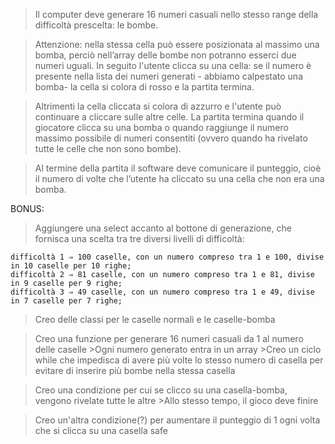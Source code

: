 > Il computer deve generare 16 numeri casuali nello stesso range della difficoltà prescelta: le bombe.

> Attenzione: nella stessa cella può essere posizionata al massimo una bomba, perciò nell’array delle bombe non potranno esserci due numeri uguali. 
In seguito l'utente clicca su una cella: se il numero è presente nella lista dei numeri generati - abbiamo calpestato una bomba- la cella si colora di rosso e la partita termina.

> Altrimenti la cella cliccata si colora di azzurro e l'utente può continuare a cliccare sulle altre celle. La partita termina quando il giocatore clicca su una bomba o quando raggiunge il numero massimo possibile di numeri consentiti (ovvero quando ha rivelato tutte le celle che non sono bombe).

> Al termine della partita il software deve comunicare il punteggio, cioè il numero di volte che l’utente ha cliccato su una cella che non era una bomba.

BONUS:
> Aggiungere una select accanto al bottone di generazione, che fornisca una scelta tra tre diversi livelli di difficoltà:

    difficoltà 1 ⇒ 100 caselle, con un numero compreso tra 1 e 100, divise in 10 caselle per 10 righe;
    difficoltà 2 ⇒ 81 caselle, con un numero compreso tra 1 e 81, divise in 9 caselle per 9 righe;
    difficoltà 3 ⇒ 49 caselle, con un numero compreso tra 1 e 49, divise in 7 caselle per 7 righe;



>Creo delle classi per le caselle normali e le caselle-bomba

>Creo una funzione per generare 16 numeri casuali da 1 al numero delle caselle
    >Ogni numero generato entra in un array
        >Creo un ciclo while che impedisca di avere più volte lo stesso numero di casella per evitare di inserire più bombe nella stessa casella

>Creo una condizione per cui se clicco su una casella-bomba, vengono rivelate tutte le altre
    >Allo stesso tempo, il gioco deve finire

>Creo un'altra condizione(?) per aumentare il punteggio di 1 ogni volta che si clicca su una casella safe